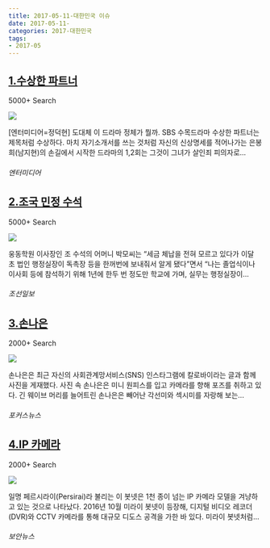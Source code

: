 ```yaml
---
title: 2017-05-11-대한민국 이슈
date: 2017-05-11-
categories: 2017-대한민국
tags: 
- 2017-05
---
```


[1.수상한 파트너](http://entermedia.co.kr/news/news_view.html?idx=6469)
--

5000+ Search

![](http:)

[엔터미디어=정덕현] 도대체 이 드라마 정체가 뭘까. SBS 수목드라마 수상한 파트너는 제목처럼 수상하다. 마치 자기소개서를 쓰는 것처럼 자신의 신상명세를 적어나가는 은봉희(남지현)의 손길에서 시작한 드라마의 1,2회는 그것이 그녀가 살인죄 피의자로...
###### 엔터미디어

[2.조국 민정 수석](http://news.chosun.com/site/data/html_dir/2017/05/11/2017051103312.html)
--

5000+ Search

![](http:)

웅동학원 이사장인 조 수석의 어머니 박모씨는 “세금 체납을 전혀 모르고 있다가 이달 초 법인 행정실장이 독촉장 등을 한꺼번에 보내줘서 알게 됐다”면서 “나는 졸업식이나 이사회 등에 참석하기 위해 1년에 한두 번 정도만 학교에 가며, 실무는 행정실장이...
###### 조선일보

[3.손나은](http://www.focus.kr/view.php?key=2017051100110915711)
--

2000+ Search

![](http:)

손나은은 최근 자신의 사회관계망서비스(SNS) 인스타그램에 칼로바이라는 글과 함께 사진을 게재했다. 사진 속 손나은은 미니 원피스를 입고 카메라를 향해 포즈를 취하고 있다. 긴 웨이브 머리를 늘어트린 손나은은 빼어난 각선미와 섹시미를 자랑해 보는...
###### 포커스뉴스

[4.IP 카메라](http://www.boannews.com/media/view.asp?idx=54666)
--

2000+ Search

![](http:)

일명 페르시라이(Persirai)라 불리는 이 봇넷은 1천 종이 넘는 IP 카메라 모델을 겨냥하고 있는 것으로 나타났다. 2016년 10월 미라이 봇넷이 등장해, 디지털 비디오 레코더(DVR)와 CCTV 카메라를 통해 대규모 디도스 공격을 가한 바 있다. 미라이 봇넷처럼...
###### 보안뉴스

